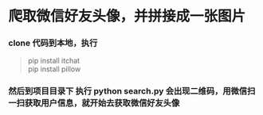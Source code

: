 
# 爬取微信好友头像，并拼接成一张图片



### clone 代码到本地，执行

>  pip install itchat   
>  pip install pillow

### 然后到项目目录下 执行 python search.py  会出现二维码，用微信扫一扫获取用户信息，就开始去获取微信好友头像